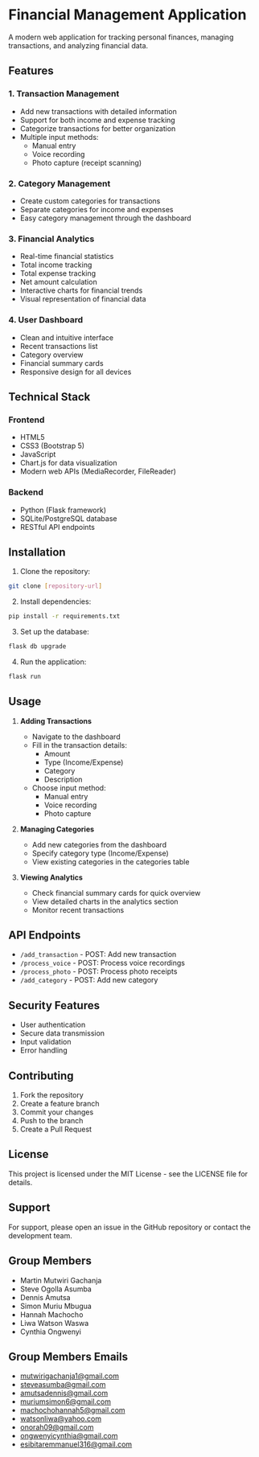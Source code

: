 # Financial Management Application

A modern web application for tracking personal finances, managing transactions, and analyzing financial data.

## Features

### 1. Transaction Management
- Add new transactions with detailed information
- Support for both income and expense tracking
- Categorize transactions for better organization
- Multiple input methods:
  - Manual entry
  - Voice recording
  - Photo capture (receipt scanning)

### 2. Category Management
- Create custom categories for transactions
- Separate categories for income and expenses
- Easy category management through the dashboard

### 3. Financial Analytics
- Real-time financial statistics
- Total income tracking
- Total expense tracking
- Net amount calculation
- Interactive charts for financial trends
- Visual representation of financial data

### 4. User Dashboard
- Clean and intuitive interface
- Recent transactions list
- Category overview
- Financial summary cards
- Responsive design for all devices

## Technical Stack

### Frontend
- HTML5
- CSS3 (Bootstrap 5)
- JavaScript
- Chart.js for data visualization
- Modern web APIs (MediaRecorder, FileReader)

### Backend
- Python (Flask framework)
- SQLite/PostgreSQL database
- RESTful API endpoints

## Installation

1. Clone the repository:
```bash
git clone [repository-url]
```

2. Install dependencies:
```bash
pip install -r requirements.txt
```

3. Set up the database:
```bash
flask db upgrade
```

4. Run the application:
```bash
flask run
```

## Usage

1. **Adding Transactions**
   - Navigate to the dashboard
   - Fill in the transaction details:
     - Amount
     - Type (Income/Expense)
     - Category
     - Description
   - Choose input method:
     - Manual entry
     - Voice recording
     - Photo capture

2. **Managing Categories**
   - Add new categories from the dashboard
   - Specify category type (Income/Expense)
   - View existing categories in the categories table

3. **Viewing Analytics**
   - Check financial summary cards for quick overview
   - View detailed charts in the analytics section
   - Monitor recent transactions

## API Endpoints

- `/add_transaction` - POST: Add new transaction
- `/process_voice` - POST: Process voice recordings
- `/process_photo` - POST: Process photo receipts
- `/add_category` - POST: Add new category

## Security Features

- User authentication
- Secure data transmission
- Input validation
- Error handling

## Contributing

1. Fork the repository
2. Create a feature branch
3. Commit your changes
4. Push to the branch
5. Create a Pull Request

## License

This project is licensed under the MIT License - see the LICENSE file for details.

## Support

For support, please open an issue in the GitHub repository or contact the development team. 

##  Group Members
- Martin Mutwiri Gachanja 
- Steve Ogolla Asumba 
- Dennis Amutsa 
- Simon Muriu Mbugua 
- Hannah Machocho 
- Liwa Watson Waswa
- Cynthia Ongwenyi

##  Group Members Emails
- mutwirigachanja1@gmail.com
- steveasumba@gmail.com
- amutsadennis@gmail.com
- muriumsimon6@gmail.com
- machochohannah5@gmail.com
- watsonliwa@yahoo.com
- onorah09@gmail.com
- ongwenyicynthia@gmail.com
- esibitaremmanuel316@gmail.com
